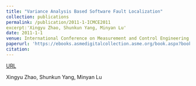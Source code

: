 ```yaml
---
title: "Variance Analysis Based Software Fault Localization"
collection: publications
permalink: /publication/2011-1-ICMCE2011
excerpt:'Xingyu Zhao, Shunkun Yang, Minyan Lu'
date: 2011-1-1
venue: International Conference on Measurement and Control Engineering (ICMCE2011)
paperurl: 'https://ebooks.asmedigitalcollection.asme.org/book.aspx?bookid=483'
citation:
---
```


[URL](https://ebooks.asmedigitalcollection.asme.org/book.aspx?bookid=483)

Xingyu Zhao, Shunkun Yang, Minyan Lu

